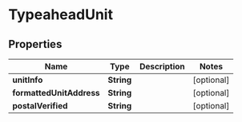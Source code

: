 

# TypeaheadUnit


## Properties

Name | Type | Description | Notes
------------ | ------------- | ------------- | -------------
**unitInfo** | **String** |  |  [optional]
**formattedUnitAddress** | **String** |  |  [optional]
**postalVerified** | **String** |  |  [optional]



